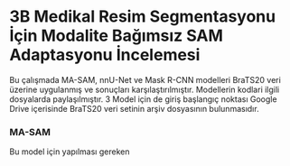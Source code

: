 # 3B Medikal Resim Segmentasyonu İçin Modalite Bağımsız SAM Adaptasyonu İncelemesi 

Bu çalışmada MA-SAM, nnU-Net ve Mask R-CNN modelleri BraTS20 veri üzerine uygulanmış ve sonuçları karşılaştırılmıştır. Modellerin kodlari ilgili dosyalarda paylaşılmıştır. 
3 Model için de giriş başlangıç noktası Google Drive içerisinde BraTS20 veri setinin arşiv dosyasının bulunmasıdır. 

### MA-SAM
Bu model için yapılması gereken

